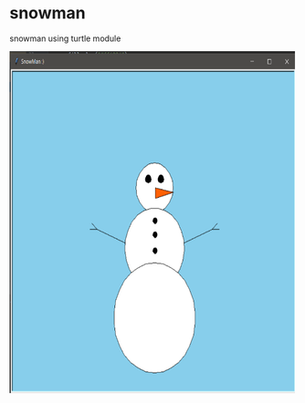 # snowman
snowman using turtle module

<div>
  <img src="https://github.com/kartik-ey/snowman/blob/main/snowman.png?raw=true" width="500" height="600">
</div>  
